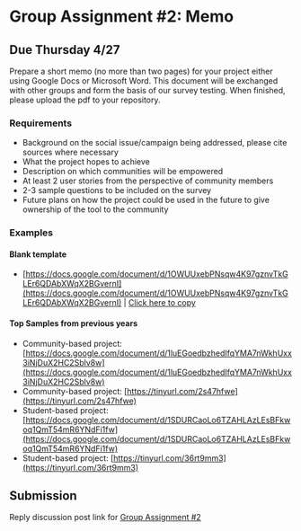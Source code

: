 # Group Assignment #2: Memo

## Due Thursday 4/27

Prepare a short memo (no more than two pages) for your project either using Google Docs or Microsoft Word. This document will be exchanged with other groups and form the basis of our survey testing. When finished, please upload the pdf to your repository.

### Requirements

- Background on the social issue/campaign being addressed, please cite sources where necessary
- What the project hopes to achieve
- Description on which communities will be empowered
- At least 2 user stories from the perspective of community members
- 2-3 sample questions to be included on the survey
- Future plans on how the project could be used in the future to give ownership of the tool to the community

### Examples

#### Blank template

- [https://docs.google.com/document/d/1OWUUxebPNsqw4K97gznvTkGLEr6QDAbXWqX2BGvernI](https://docs.google.com/document/d/1OWUUxebPNsqw4K97gznvTkGLEr6QDAbXWqX2BGvernI) | [Click here to copy](https://docs.google.com/document/d/1OWUUxebPNsqw4K97gznvTkGLEr6QDAbXWqX2BGvernI/copy)

#### Top Samples from previous years

- Community-based project: [https://docs.google.com/document/d/1luEGoedbzhedIfqYMA7nWkhUxx3iNjDuX2HC2Sblv8w](https://docs.google.com/document/d/1luEGoedbzhedIfqYMA7nWkhUxx3iNjDuX2HC2Sblv8w)
- Community-based project: [https://tinyurl.com/2s47hfwe](https://tinyurl.com/2s47hfwe)
- Student-based project: [https://docs.google.com/document/d/1SDURCaoLo6TZAHLAzLEsBFkwoq1QmT54mR6YNdFi1fw](https://docs.google.com/document/d/1SDURCaoLo6TZAHLAzLEsBFkwoq1QmT54mR6YNdFi1fw)
- Student-based project: [https://tinyurl.com/36rt9mm3](https://tinyurl.com/36rt9mm3)


## Submission

Reply discussion post link for [Group Assignment #2](https://github.com/albertkun/23S-ASIAAM-191A/discussions/13)
